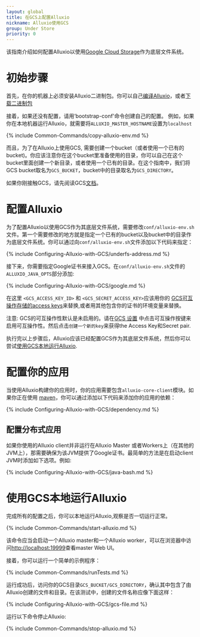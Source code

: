 ```yaml
---
layout: global
title: 在GCS上配置Alluxio 
nickname: Alluxio使用GCS 
group: Under Store
priority: 0
---
```


该指南介绍如何配置Alluxio以使用[Google Cloud Storage](https://cloud.google.com/storage/)作为底层文件系统。

# 初始步骤

首先，在你的机器上必须安装Alluxio二进制包。你可以自己[编译Alluxio](Building-Alluxio-Master-Branch.html)，或者[下载二进制包](Running-Alluxio-Locally.html)

接着，如果还没有配置，请用‘bootstrap-conf'命令创建自己的配置。
例如，如果你在本地机器运行Alluxio，就需要将`ALLUXIO_MASTER_HOSTNAME`设置为`localhost`

{% include Common-Commands/copy-alluxio-env.md %}

而且，为了在Alluxio上使用GCS, 需要创建一个bucket（或者使用一个已有的bucket)。你应该注意你在这个bucket里准备使用的目录，你可以自己在这个bucket里面创建一个新目录，或者使用一个已有的目录。在这个指南中，我们将GCS bucket取名为`GCS_BUCKET`，bucket中的目录取名为`GCS_DIRECTORY`。

如果你刚接触GCS，请先阅读GCS[文档](https://cloud.google.com/storage/docs/overview)。

# 配置Alluxio

为了配置Alluxio以使用GCS作为其底层文件系统，需要修改`conf/alluxio-env.sh`文件。第一个需要修改的地方就是指定一个已有的bucket以及bucket中的目录作为底层文件系统。你可以通过向`conf/alluxio-env.sh`文件添加以下代码来指定：

{% include Configuring-Alluxio-with-GCS/underfs-address.md %}

接下来，你需要指定Google证书来接入GCS。在`conf/alluxio-env.sh`文件的
`ALLUXIO_JAVA_OPTS`部分添加:

{% include Configuring-Alluxio-with-GCS/google.md %}

在这里 `<GCS_ACCESS_KEY_ID>` 和 `<GCS_SECRET_ACCESS_KEY>`应该用你的
[GCS可互操作存储的access keys](https://console.cloud.google.com/storage/settings)来替换,或者用其他包含你的证书的环境变量来替换。

注意: GCS的可互操作性默认是未启用的。请在[GCS 设置](https://console.cloud.google.com/storage/settings) 中点击可互操作按键来启用可互操作性。然后点击`创建一个新的key`来获得the Access Key和Secret pair.

执行完以上步骤后，Alluxio应该已经配置GCS作为其底层文件系统，然后你可以尝试[使用GCS本地运行Alluxio](#running-alluxio-locally-with-gcs).

# 配置你的应用

当使用Alluxio构建你的应用时，你的应用需要包含`alluxio-core-client`模块。如果你正在使用 [maven](https://maven.apache.org/)，你可以通过添加以下代码来添加你的应用的依赖：

{% include Configuring-Alluxio-with-GCS/dependency.md %}

## 配置分布式应用

如果你使用的Alluxio client并非运行在Alluxio Master 或者Workers上（在其他的JVM上），那需要确保为该JVM提供了Google证书。最简单的方法是在启动client JVM时添加如下选项。例如:

{% include Configuring-Alluxio-with-GCS/java-bash.md %}

# 使用GCS本地运行Alluxio

完成所有的配置之后，你可以本地运行Alluxio,观察是否一切运行正常。

{% include Common-Commands/start-alluxio.md %}

该命令应当会启动一个Alluxio master和一个Alluxio worker，可以在浏览器中访问[http://localhost:19999](http://localhost:19999)查看master Web UI。

接着，你可以运行一个简单的示例程序：

{% include Common-Commands/runTests.md %}

运行成功后，访问你的GCS目录`GCS_BUCKET/GCS_DIRECTORY`，确认其中包含了由Alluxio创建的文件和目录。在该测试中，创建的文件名称应像下面这样：

{% include Configuring-Alluxio-with-GCS/gcs-file.md %}

运行以下命令停止Alluxio:

{% include Common-Commands/stop-alluxio.md %}
